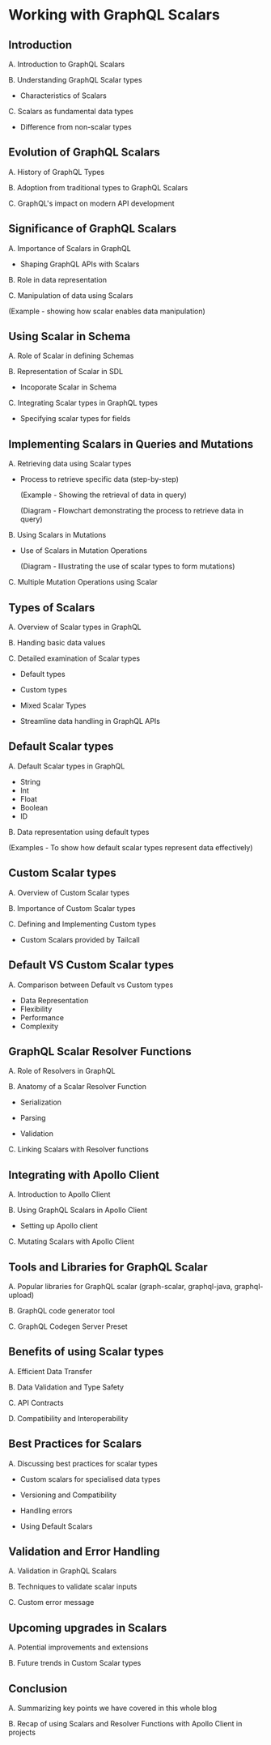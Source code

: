 # Working with GraphQL Scalars

## Introduction

A. Introduction to GraphQL Scalars

B. Understanding GraphQL Scalar types

- Characteristics of Scalars

C. Scalars as fundamental data types

- Difference from non-scalar types

## Evolution of GraphQL Scalars

A. History of GraphQL Types

B. Adoption from traditional types to GraphQL Scalars

C. GraphQL's impact on modern API development

## Significance of GraphQL Scalars

A. Importance of Scalars in GraphQL

- Shaping GraphQL APIs with Scalars

B. Role in data representation

C. Manipulation of data using Scalars

(Example - showing how scalar enables data manipulation)

## Using Scalar in Schema

A. Role of Scalar in defining Schemas

B. Representation of Scalar in SDL

- Incoporate Scalar in Schema

C. Integrating Scalar types in GraphQL types

- Specifying scalar types for fields

## Implementing Scalars in Queries and Mutations

A. Retrieving data using Scalar types

- Process to retrieve specific data (step-by-step)

  (Example - Showing the retrieval of data in query)

  (Diagram - Flowchart demonstrating the process to retrieve data in query)

B. Using Scalars in Mutations

- Use of Scalars in Mutation Operations

  (Diagram - Illustrating the use of scalar types to form mutations)

C. Multiple Mutation Operations using Scalar

## Types of Scalars

A. Overview of Scalar types in GraphQL

B. Handing basic data values

C. Detailed examination of Scalar types

- Default types

- Custom types

- Mixed Scalar Types

- Streamline data handling in GraphQL APIs

## Default Scalar types

A. Default Scalar types in GraphQL

- String
- Int
- Float
- Boolean
- ID

B. Data representation using default types

(Examples - To show how default scalar types represent data effectively)

## Custom Scalar types

A. Overview of Custom Scalar types

B. Importance of Custom Scalar types

C. Defining and Implementing Custom types

- Custom Scalars provided by Tailcall

## Default VS Custom Scalar types

A. Comparison between Default vs Custom types

- Data Representation
- Flexibility
- Performance
- Complexity

## GraphQL Scalar Resolver Functions

A. Role of Resolvers in GraphQL

B. Anatomy of a Scalar Resolver Function

- Serialization

- Parsing

- Validation

C. Linking Scalars with Resolver functions

## Integrating with Apollo Client

A. Introduction to Apollo Client

B. Using GraphQL Scalars in Apollo Client

- Setting up Apollo client

C. Mutating Scalars with Apollo Client

## Tools and Libraries for GraphQL Scalar

A. Popular libraries for GraphQL scalar (graph-scalar, graphql-java, graphql-upload)

B. GraphQL code generator tool

C. GraphQL Codegen Server Preset

## Benefits of using Scalar types

A. Efficient Data Transfer

B. Data Validation and Type Safety

C. API Contracts

D. Compatibility and Interoperability

## Best Practices for Scalars

A. Discussing best practices for scalar types

- Custom scalars for specialised data types

- Versioning and Compatibility

- Handling errors

- Using Default Scalars

## Validation and Error Handling

A. Validation in GraphQL Scalars

B. Techniques to validate scalar inputs

C. Custom error message

## Upcoming upgrades in Scalars

A. Potential improvements and extensions

B. Future trends in Custom Scalar types

## Conclusion

A. Summarizing key points we have covered in this whole blog

B. Recap of using Scalars and Resolver Functions with Apollo Client in projects
